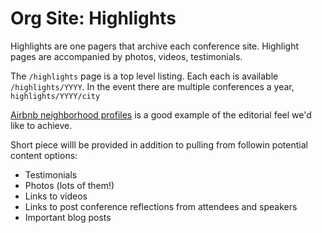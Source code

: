 # Org Site: Highlights

Highlights are one pagers that archive each conference site. Highlight pages are accompanied by photos, videos, testimonials. 

The `/highlights` page is a top level listing. Each each is available `/highlights/YYYY`. In the event there are multiple conferences a year, `highlights/YYYY/city`

[Airbnb neighborhood profiles]() is a good example of the editorial feel we'd like to achieve. 

Short piece willl be provided in addition to pulling from followin potential content options:

* Testimonials
* Photos (lots of them!)
* Links to videos 
* Links to post conference reflections from attendees and speakers
* Important blog posts
